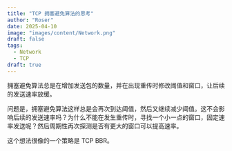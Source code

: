```yaml
---
title: "TCP 拥塞避免算法的思考"
author: "Roser"
date: 2025-04-10
image: "images/content/Network.png"
draft: false
tags:
  - Network
  - TCP
draft: true
---
```

拥塞避免算法总是在增加发送包的数量，并在出现重传时修改阈值和窗口，让后续的发送速率放缓。

问题是，拥塞避免算法这样总是会再次到达阈值，然后又继续减少阈值。这不会影响后续的发送速率吗？为什么不能在发生重传时，寻找一个小一点的窗口，固定速率发送呢？然后周期性再次探测是否有更大的窗口可以提高速率。

这个想法很像的一个策略是 TCP BBR。